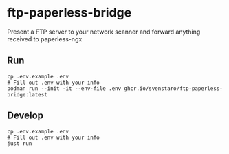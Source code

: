 # ftp-paperless-bridge

Present a FTP server to your network scanner and forward anything received to paperless-ngx

## Run

```shell
cp .env.example .env
# Fill out .env with your info
podman run --init -it --env-file .env ghcr.io/svenstaro/ftp-paperless-bridge:latest
```

## Develop

```shell
cp .env.example .env
# Fill out .env with your info
just run
```

